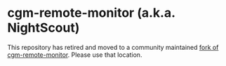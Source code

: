 cgm-remote-monitor (a.k.a. NightScout)
======================================

This repository has retired and moved to a community maintained [fork of cgm-remote-monitor](https://github.com/nightscout/cgm-remote-monitor/).  Please use that location.
